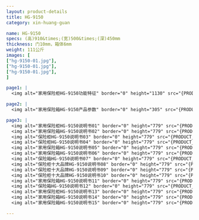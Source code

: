 ```yaml
---
layout: product-details
title: HG-9150
category: xin-huang-guan

name: HG-9150
specs: (高)910&times;(宽)500&times;(深)450mm
thickness: 门10mm，箱体6mm
weight: 111公斤
images: [
["hg-9150-01.jpg"],
["hg-9150-01.jpg"],
["hg-9150-01.jpg"],
]

page1: |
  <img alt="家用保险柜HG-9150功能特征" border="0" height="1130" src="{PRODUCT_IMAGES}hg-gn.jpg" width="538" />

page2: |
  <img alt="家用保险箱HG-9150产品参数" border="0" height="305" src="{PRODUCT_IMAGES}hg-cpcs.jpg" width="538" />

page3: |
  <img alt="家用保险柜HG-9150说明书01" border="0" height="779" src="{PRODUCT_IMAGES}hg-sm01.jpg" width="528" /><br />
  <img alt="家用保险箱HG-9150说明书02" border="0" height="779" src="{PRODUCT_IMAGES}hg-sm02.jpg" width="528" /><br />
  <img alt="保险柜HG-9150说明书03" border="0" height="779" src="{PRODUCT_IMAGES}hg-sm03.jpg" width="528" /><br />
  <img alt="保险柜HG-9150说明书04" border="0" height="779" src="{PRODUCT_IMAGES}hg-sm04.jpg" width="528" /><br />
  <img alt="家用保险箱HG-9150说明书05" border="0" height="779" src="{PRODUCT_IMAGES}hg-sm05.jpg" width="528" /><br />
  <img alt="家用保险箱HG-9150说明书06" border="0" height="779" src="{PRODUCT_IMAGES}hg-sm06.jpg" width="528" /><br />
  <img alt="保险箱HG-9150说明书07" border="0" height="779" src="{PRODUCT_IMAGES}hg-sm07.jpg" width="528" /><br />
  <img alt="保险柜十大品牌HG-9150说明书08" border="0" height="779" src="{PRODUCT_IMAGES}hg-sm08.jpg" width="528" /><br />
  <img alt="保险柜十大品牌HG-9150说明书09" border="0" height="779" src="{PRODUCT_IMAGES}hg-sm09.jpg" width="528" /><br />
  <img alt="保险柜十大品牌HG-9150说明书10" border="0" height="779" src="{PRODUCT_IMAGES}hg-sm10.jpg" width="528" /><br />
  <img alt="家用保险箱HG-9150说明书11" border="0" height="779" src="{PRODUCT_IMAGES}hg-sm11.jpg" width="528" /><br />
  <img alt="保险箱HG-9150说明书12" border="0" height="779" src="{PRODUCT_IMAGES}hg-sm12.jpg" width="528" /><br />
  <img alt="家用保险柜HG-9150说明书13" border="0" height="779" src="{PRODUCT_IMAGES}hg-sm13.jpg" width="528" /><br />
  <img alt="家用保险箱HG-9150说明书14" border="0" height="779" src="{PRODUCT_IMAGES}hg-sm14.jpg" width="528" /><br />
  <img alt="家用保险箱HG-9150说明书15" border="0" height="779" src="{PRODUCT_IMAGES}hg-sm15.jpg" width="528" />

---
```

